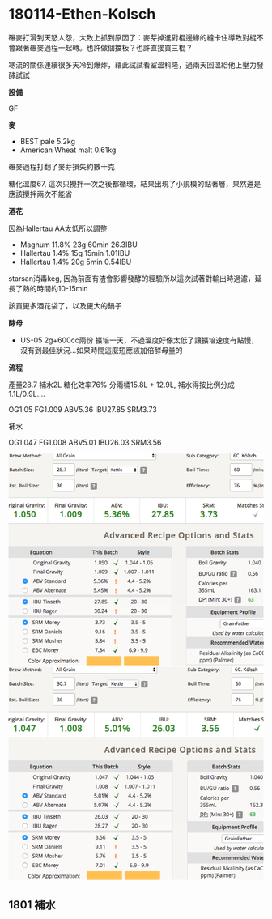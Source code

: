 # 180114-Ethen-Kolsch

碾麥打滑到天怒人怨，大致上抓到原因了：麥芽掉進對棍邊緣的縫卡住導致對棍不會跟著碾麥過程一起轉。也許做個擋板？也許直接買三棍？

寒流的關係連續很多天冷到爆炸，藉此試試看室溫科隆，過兩天回溫給他上壓力發酵試試

**設備**

GF

**麥**

* BEST pale 5.2kg
* American Wheat malt 0.61kg

碾麥過程打翻了麥芽損失約數十克

糖化溫度67, 這次只攪拌一次之後都循環，結果出現了小規模的黏著層，果然還是應該攪拌兩次不能省

**酒花**

因為Hallertau AA太低所以調整

* Magnum 11.8% 23g 60min 26.3IBU
* Hallertau 1.4% 15g 15min 1.01IBU
* Hallertau 1.4% 20g 5min 0.54IBU

starsan消毒keg, 因為前面有渣會影響發酵的經驗所以這次試著對輸出時過濾，延長了熱的時間約10-15min

該買更多酒花袋了，以及更大的鍋子

**酵母**

* US-05 2g+600cc兩份 擴培一天，不過溫度好像太低了讓擴培速度有點慢，沒有到最佳狀況...如果時間這麼短應該加倍酵母量的

**流程**

產量28.7 補水2L 糖化效率76% 分兩桶15.8L + 12.9L, 補水得按比例分成 1.1L/0.9L....

OG1.05 FG1.009 ABV5.36 IBU27.85 SRM3.73

補水

OG1.047 FG1.008 ABV5.01 IBU26.03 SRM3.56

![](../img/test95.png)
![](../img/test96.png)

## 1801  補水
